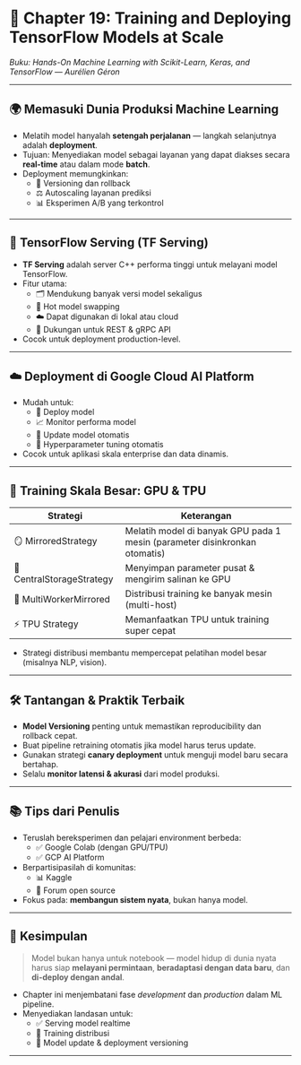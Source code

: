 # 🚀 Chapter 19: Training and Deploying TensorFlow Models at Scale

_Buku: Hands-On Machine Learning with Scikit-Learn, Keras, and TensorFlow — Aurélien Géron_

---

## 🌍 Memasuki Dunia Produksi Machine Learning

- Melatih model hanyalah **setengah perjalanan** — langkah selanjutnya adalah **deployment**.
- Tujuan: Menyediakan model sebagai layanan yang dapat diakses secara **real-time** atau dalam mode **batch**.
- Deployment memungkinkan:
  - 🔄 Versioning dan rollback
  - ⚖️ Autoscaling layanan prediksi
  - 📊 Eksperimen A/B yang terkontrol

---

## 🧠 TensorFlow Serving (TF Serving)

- **TF Serving** adalah server C++ performa tinggi untuk melayani model TensorFlow.
- Fitur utama:
  - 🗂️ Mendukung banyak versi model sekaligus
  - 🔄 Hot model swapping
  - ☁️ Dapat digunakan di lokal atau cloud
  - 🔌 Dukungan untuk REST & gRPC API
- Cocok untuk deployment production-level.

---

## ☁️ Deployment di Google Cloud AI Platform

- Mudah untuk:
  - 🚀 Deploy model
  - 📈 Monitor performa model
  - 🔄 Update model otomatis
  - 🔧 Hyperparameter tuning otomatis
- Cocok untuk aplikasi skala enterprise dan data dinamis.

---

## 🧪 Training Skala Besar: GPU & TPU

| Strategi                  | Keterangan                                                                 |
|---------------------------|----------------------------------------------------------------------------|
| 🪞 MirroredStrategy        | Melatih model di banyak GPU pada 1 mesin (parameter disinkronkan otomatis) |
| 🏪 CentralStorageStrategy  | Menyimpan parameter pusat & mengirim salinan ke GPU                        |
| 🧱 MultiWorkerMirrored     | Distribusi training ke banyak mesin (multi-host)                           |
| ⚡ TPU Strategy            | Memanfaatkan TPU untuk training super cepat                                |

- Strategi distribusi membantu mempercepat pelatihan model besar (misalnya NLP, vision).

---

## 🛠️ Tantangan & Praktik Terbaik

- **Model Versioning** penting untuk memastikan reproducibility dan rollback cepat.
- Buat pipeline retraining otomatis jika model harus terus update.
- Gunakan strategi **canary deployment** untuk menguji model baru secara bertahap.
- Selalu **monitor latensi & akurasi** dari model produksi.

---

## 📚 Tips dari Penulis

- Teruslah bereksperimen dan pelajari environment berbeda:
  - ✅ Google Colab (dengan GPU/TPU)
  - ✅ GCP AI Platform
- Berpartisipasilah di komunitas:
  - 📊 Kaggle
  - 🤝 Forum open source
- Fokus pada: **membangun sistem nyata**, bukan hanya model.

---

## 🧩 Kesimpulan

> Model bukan hanya untuk notebook — model hidup di dunia nyata harus siap **melayani permintaan**, **beradaptasi dengan data baru**, dan **di-deploy dengan andal**.

- Chapter ini menjembatani fase *development* dan *production* dalam ML pipeline.
- Menyediakan landasan untuk:
  - ✅ Serving model realtime
  - 🚀 Training distribusi
  - 🔁 Model update & deployment versioning

---
